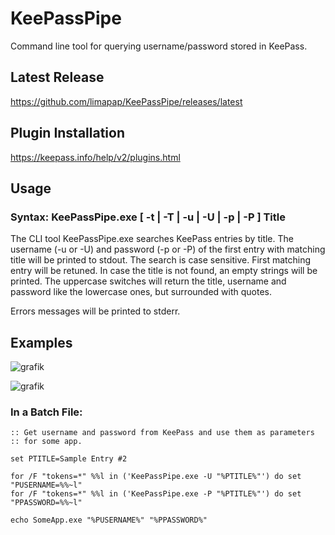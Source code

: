 # KeePassPipe
Command line tool for querying username/password stored in KeePass.

## Latest Release
https://github.com/limapap/KeePassPipe/releases/latest

## Plugin Installation 
https://keepass.info/help/v2/plugins.html

## Usage

### Syntax: KeePassPipe.exe [ -t | -T | -u | -U | -p | -P ] Title

The CLI tool KeePassPipe.exe searches KeePass entries by title. The username (-u or -U) and password (-p or -P) of the first entry with matching title will be printed to stdout. The search is case sensitive. First matching entry will be retuned.
In case the title is not found, an empty strings will be printed. The uppercase switches will return the title, username and password like the lowercase ones, but surrounded with quotes. 

Errors messages will be printed to stderr. 

## Examples

![grafik](https://user-images.githubusercontent.com/49816044/56849564-7d016e00-68f6-11e9-96ac-5931549384c7.png)

![grafik](https://user-images.githubusercontent.com/49816044/56849671-ae2e6e00-68f7-11e9-869f-c624dd06c98d.png)

### In a Batch File:

```batch
:: Get username and password from KeePass and use them as parameters
:: for some app.

set PTITLE=Sample Entry #2

for /F "tokens=*" %%l in ('KeePassPipe.exe -U "%PTITLE%"') do set "PUSERNAME=%%~l"
for /F "tokens=*" %%l in ('KeePassPipe.exe -P "%PTITLE%"') do set "PPASSWORD=%%~l"

echo SomeApp.exe "%PUSERNAME%" "%PPASSWORD%" 

```
